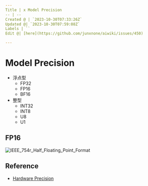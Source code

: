 ```yaml
---
Title | x Model Precision
-- | --
Created @ | `2023-10-30T07:33:26Z`
Updated @| `2023-10-30T07:59:08Z`
Labels | ``
Edit @| [here](https://github.com/junxnone/aiwiki/issues/450)

---
```

# Model Precision

- 浮点型
  - FP32
  - FP16
  - BF16
- 整型
  - INT32
  - INT8
  - U8
  - U1

## FP16

![IEEE_754r_Half_Floating_Point_Format](https://github.com/junxnone/aiwiki/assets/2216970/a02a4cc5-1c2c-4364-b2b0-5ab92d185c0b)

## Reference
- [Hardware Precision](https://junxnone.github.io/xwiki/#/0281_Hardware_Precision)

